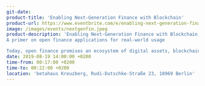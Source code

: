 ```yaml
---
git-date: 
product-title: 'Enabling Next-Generation Finance with Blockchain'
product-url: https://www.eventbrite.com/e/enabling-next-generation-finance-with-blockchain-tickets-67043014461
image: /images/events/nextgenfin.jpeg
product-description: 'Enabling Next-Generation Finance with Blockchain:
A primer on open finance applications for real-world usage

Today, open finance promises an ecosystem of digital assets, blockchains, and open protocols, ingratiating themselves with conventional financial structures. However, the real advantages of blockchain technology and its revolutionary potential lie within the dream of contributing to a better and fairer future.'  
date: 2019-08-19 14:00:00 +0200
time-from: 00:17:00 +0200
time-to: 00:22:00 +0200
location: 'betahaus Kreuzberg, Rudi-Dutschke-Straße 23, 10969 Berlin' 
---
```


